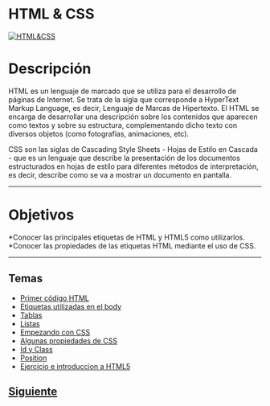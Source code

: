 # **HTML & CSS**  
[![HTML&CSS](http://www.bobbyberberyan.com/wp-content/uploads/2012/03/HTML5CSS3Logos.svg)]()  

# Descripción  
HTML es un lenguaje de marcado que se utiliza para el desarrollo de páginas de Internet. Se trata de la sigla que corresponde a HyperText Markup Language, es decir, Lenguaje de Marcas de Hipertexto.
El HTML se encarga de desarrollar una descripción sobre los contenidos que aparecen como textos y sobre su estructura, complementando dicho texto con diversos objetos (como fotografías, animaciones, etc).

CSS son las siglas de Cascading Style Sheets - Hojas de Estilo en Cascada - que es un lenguaje que describe la presentación de los documentos estructurados en hojas de estilo para diferentes métodos de interpretación, es decir, describe como se va a mostrar un documento en pantalla.


***
# Objetivos  
*Conocer las principales etiquetas de HTML y HTML5 como utilizarlos.
*Conocer las propiedades de las etiquetas HTML mediante el uso de CSS. 


***

## Temas  
* [Primer código HTML](/Talleres/HTML/page1.md)
* [Etiquetas utilizadas en el body](/Talleres/HTML/page2.md)
* [Tablas](/Talleres/HTML/page3.md)
* [Listas](/Talleres/HTML/page4.md)
* [Empezando con CSS](/Talleres/HTML/page5.md)
* [Algunas propiedades de CSS](/Talleres/HTML/page6.md)
* [Id y Class](/Talleres/HTML/page7.md)
* [Position](/Talleres/HTML/page8.md)
* [Ejercicio e introduccion a HTML5](/Talleres/HTML/page9.md)

## [Siguiente](page1.md)